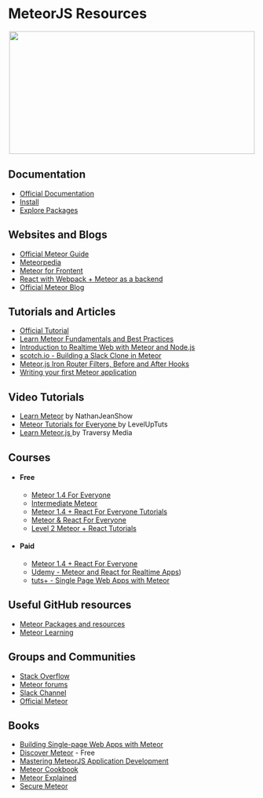 # MeteorJS Resources

<div align="center">
	<code><img height="250" width="500" src="https://d14jjfgstdxsoz.cloudfront.net/assets/meteor-logo.svg"></code>
</div>

## Documentation

* [Official Documentation](https://docs.meteor.com/)
* [Install](https://www.meteor.com/install)
* [Explore Packages](https://atmospherejs.com/)

## Websites and Blogs

* [Official Meteor Guide](https://guide.meteor.com/)
* [Meteorpedia](http://www.meteorpedia.com/read/Main_Page)
* [Meteor for Frontent](https://davidwalsh.name/meteor-frontend-engineers)
* [React with Webpack + Meteor as a backend](hhttp://julian.io/react-with-webpack-meteor-as-a-backend/)
* [Official Meteor Blog](https://blog.meteor.com/)

## Tutorials and Articles

* [Official Tutorial](https://www.meteor.com/tutorials/blaze/creating-an-app)
* [Learn Meteor Fundamentals and Best Practices](http://andrewscala.com/meteor/)
* [Introduction to Realtime Web with Meteor and Node.js](https://www.andrewmunsell.com/blog/introduction-to-realtime-web-meteor-and-nodejs)
* [scotch.io - Building a Slack Clone in Meteor](https://scotch.io/tutorials/building-a-slack-clone-in-meteor-js-getting-started)
* [Meteor.js Iron Router Filters, Before and After Hooks](http://www.manuel-schoebel.com/blog/meteorjs-iron-router-filters-before-and-after-hooks)
* [Writing your first Meteor application](http://sebastiandahlgren.se/2013/07/17/tutorial-writing-your-first-metor-application/)

## Video Tutorials

* [ Learn Meteor](https://www.youtube.com/watch?v=r62x4DS5yw0&list=PLqiT-vn2D1sa9a36O2l4dM8MWmtW0BFyw&index=1) by NathanJeanShow
* [ Meteor Tutorials for Everyone ](https://www.youtube.com/playlist?list=PLLnpHn493BHECNl9I8gwos-hEfFrer7TV) by LevelUpTuts
* [Learn Meteor.js ](https://www.youtube.com/watch?v=vSFH1T3SnBY) by Traversy Media

##  Courses

- #### Free

  - [Meteor 1.4 For Everyone](https://www.leveluptutorials.com/tutorials/meteor-1-4-for-everyone)
  - [Intermediate Meteor](https://www.leveluptutorials.com/tutorials/intermediate-meteor)
   - [Meteor 1.4 + React For Everyone Tutorials](https://www.leveluptutorials.com/tutorials/meteor-1-4-react-for-everyone-tutorials)
  - [Meteor & React For Everyone](https://www.leveluptutorials.com/tutorials/meteor-react-for-everyone)
  - [Level 2 Meteor + React Tutorials](https://www.leveluptutorials.com/tutorials/level-2-meteor-react-tutorials)

- #### Paid
   - [Meteor 1.4 + React For Everyone](https://www.leveluptutorials.com/tutorials/meteor-1-4-react-for-everyone)
   -  [Udemy - Meteor and React for Realtime Apps](https://www.udemy.com/course/meteor-react-tutorial/))
   - [tuts+ - Single Page Web Apps with Meteor](http://code.tutsplus.com/courses/single-page-web-apps-with-meteor)

## Useful GitHub resources

* [Meteor Packages and resources](https://github.com/Urigo/awesome-meteor#resources)
* [Meteor Learning](https://github.com/ericdouglas/Meteor-Learning)

## Groups and Communities

- [Stack Overflow](http://stackoverflow.com/questions/tagged/meteor?sort=newest&pagesize=15)
- [Meteor forums](https://forums.meteor.com/)
- [Slack Channel](https://meteor-community.slack.com/join/shared_invite/enQtODA0NTU2Nzk5MTA3LWY5NGMxMWRjZDgzYWMyMTEyYTQ3MTcwZmU2YjM5MTY3MjJkZjQ0NWRjOGZlYmIxZjFlYTA5Mjg4OTk3ODRiOTc#/)
- [Official Meteor](https://twitter.com/meteorjs)

## Books
- [Building Single-page Web Apps with Meteor](https://www.packtpub.com/web-development/building-single-page-web-apps-meteor)
- [Discover Meteor](http://www.discovermeteor.com/) - Free
- [Mastering MeteorJS Application Development](https://www.packtpub.com/web-development/mastering-meteorjs-application-development) 
- [Meteor Cookbook](https://www.packtpub.com/web-development/meteor-cookbook)
- [Meteor Explained](https://gumroad.com/l/meteor-explained)
- [Secure Meteor](https://www.securemeteor.com/)